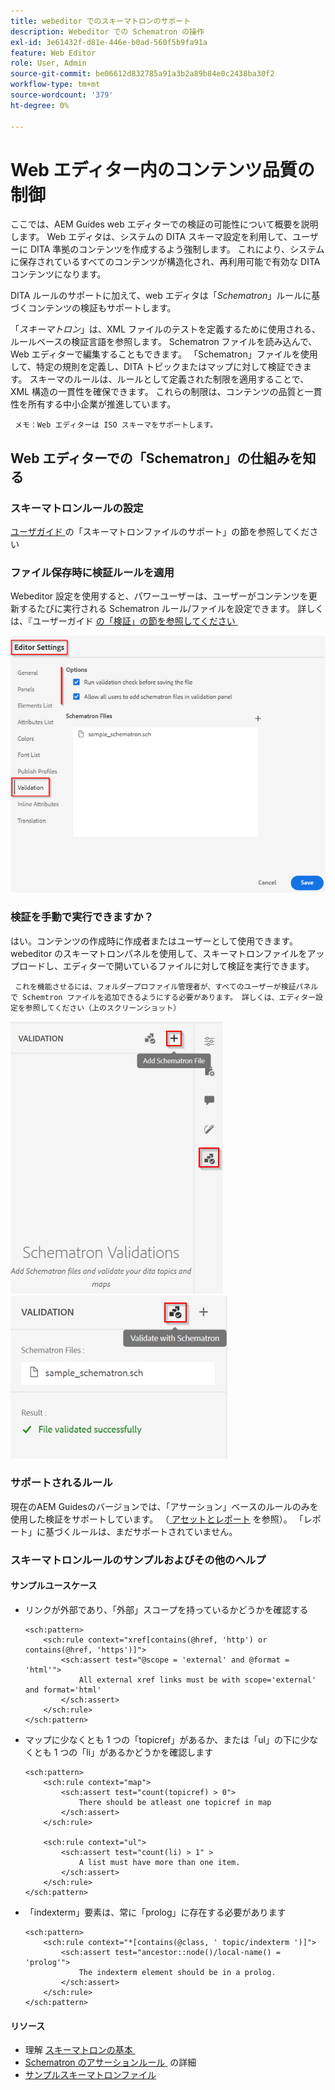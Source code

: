 ```yaml
---
title: webeditor でのスキーマトロンのサポート
description: Webeditor での Schematron の操作
exl-id: 3e61432f-d81e-446e-b0ad-560f5b9fa91a
feature: Web Editor
role: User, Admin
source-git-commit: be06612d832785a91a3b2a89b84e0c2438ba30f2
workflow-type: tm+mt
source-wordcount: '379'
ht-degree: 0%

---
```


# Web エディター内のコンテンツ品質の制御

ここでは、AEM Guides web エディターでの検証の可能性について概要を説明します。
Web エディタは、システムの DITA スキーマ設定を利用して、ユーザーに DITA 準拠のコンテンツを作成するよう強制します。 これにより、システムに保存されているすべてのコンテンツが構造化され、再利用可能で有効な DITA コンテンツになります。

DITA ルールのサポートに加えて、web エディタは「*Schematron*」ルールに基づくコンテンツの検証もサポートします。

「*スキーマトロン*」は、XML ファイルのテストを定義するために使用される、ルールベースの検証言語を参照します。 Schematron ファイルを読み込んで、Web エディターで編集することもできます。 「Schematron」ファイルを使用して、特定の規則を定義し、DITA トピックまたはマップに対して検証できます。 スキーマのルールは、ルールとして定義された制限を適用することで、XML 構造の一貫性を確保できます。 これらの制限は、コンテンツの品質と一貫性を所有する中小企業が推進しています。

     メモ：Web エディターは ISO スキーマをサポートします。


## Web エディターでの「Schematron」の仕組みを知る

### スキーマトロンルールの設定

[&#x200B; ユーザガイド &#x200B;](https://helpx.adobe.com/content/dam/help/en/xml-documentation-solution/4-2/Adobe-Experience-Manager-Guides_UUID_User-Guide_EN.pdf#page=148) の「スキーマトロンファイルのサポート」の節を参照してください


### ファイル保存時に検証ルールを適用

Webeditor 設定を使用すると、パワーユーザーは、ユーザーがコンテンツを更新するたびに実行される Schematron ルール/ファイルを設定できます。 詳しくは、『ユーザーガイド [&#x200B; の「検証」の節を参照してください &#x200B;](https://helpx.adobe.com/content/dam/help/en/xml-documentation-solution/4-2/Adobe-Experience-Manager-Guides_UUID_User-Guide_EN.pdf#page=58)

![Web エディター設定からルールを設定 &#x200B;](../../../assets/authoring/schematron-editorsettings-validation-tab.png)


### 検証を手動で実行できますか？

はい。コンテンツの作成時に作成者またはユーザーとして使用できます。webeditor のスキーマトロンパネルを使用して、スキーマトロンファイルをアップロードし、エディターで開いているファイルに対して検証を実行できます。

     これを機能させるには、フォルダープロファイル管理者が、すべてのユーザーが検証パネルで Schemtron ファイルを追加できるようにする必要があります。 詳しくは、エディター設定を参照してください（上のスクリーンショット） 

![Schematron ファイルを選択 &#x200B;](../../../assets/authoring/schematron-rightpanel-validation-addsch.png)
![&#x200B; 検証の実行 &#x200B;](../../../assets/authoring/schematron-rightpanel-validation-runsch.png)


### サポートされるルール

現在のAEM Guidesのバージョンでは、「アサーション」ベースのルールのみを使用した検証をサポートしています。 （[&#x200B; アセットとレポート &#x200B;](https://schematron.com/document/205.html) を参照）。
「レポート」に基づくルールは、まだサポートされていません。


### スキーマトロンルールのサンプルおよびその他のヘルプ

#### サンプルユースケース

- リンクが外部であり、「外部」スコープを持っているかどうかを確認する

  ```
  <sch:pattern>
      <sch:rule context="xref[contains(@href, 'http') or contains(@href, 'https')]">
          <sch:assert test="@scope = 'external' and @format = 'html'">
              All external xref links must be with scope='external' and format='html'
          </sch:assert>
      </sch:rule>
  </sch:pattern>
  ```

- マップに少なくとも 1 つの「topicref」があるか、または「ul」の下に少なくとも 1 つの「li」があるかどうかを確認します

  ```
  <sch:pattern>
      <sch:rule context="map">
          <sch:assert test="count(topicref) > 0">
              There should be atleast one topicref in map
          </sch:assert>
      </sch:rule>
  
      <sch:rule context="ul">
          <sch:assert test="count(li) > 1" >
              A list must have more than one item.
          </sch:assert>
      </sch:rule>
  </sch:pattern>
  ```

- 「indexterm」要素は、常に「prolog」に存在する必要があります

  ```
  <sch:pattern>
      <sch:rule context="*[contains(@class, ' topic/indexterm ')]">
          <sch:assert test="ancestor::node()/local-name() = 'prolog'">
              The indexterm element should be in a prolog.
          </sch:assert>
      </sch:rule>
  </sch:pattern>
  ```

#### リソース

- 理解 [&#x200B; スキーマトロンの基本 &#x200B;](https://da2022.xatapult.com/#what-is-schematron)
- [Schematron のアサーションルール &#x200B;](https://www.xml.com/pub/a/2003/11/12/schematron.html#Assertions) の詳細
- [サンプルスキーマトロンファイル](../../../assets/authoring/sample_schematron.sch)
